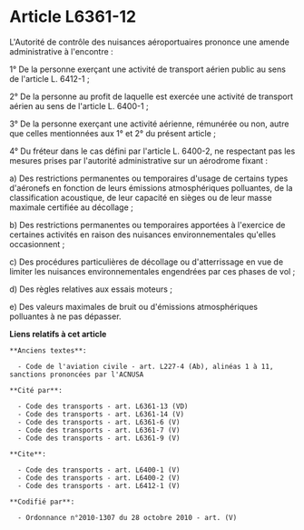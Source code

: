 # Article L6361-12

L'Autorité de contrôle des nuisances aéroportuaires prononce une amende administrative à l'encontre : 

1° De la personne exerçant une activité de transport aérien public au sens de l'article L. 6412-1 ; 

2° De la personne au profit de laquelle est exercée une activité de transport aérien au sens de l'article L. 6400-1 ; 

3° De la personne exerçant une activité aérienne, rémunérée ou non, autre que celles mentionnées aux 1° et 2° du présent
article ; 

4° Du fréteur dans le cas défini par l'article L. 6400-2, ne respectant pas les mesures prises par l'autorité administrative
sur un aérodrome fixant : 

a) Des restrictions permanentes ou temporaires d'usage de certains types d'aéronefs en fonction de leurs émissions
atmosphériques polluantes, de la classification acoustique, de leur capacité en sièges ou de leur masse maximale certifiée au
décollage ; 

b) Des restrictions permanentes ou temporaires apportées à l'exercice de certaines activités en raison des nuisances
environnementales qu'elles occasionnent ; 

c) Des procédures particulières de décollage ou d'atterrissage en vue de limiter les nuisances environnementales engendrées
par ces phases de vol ; 

d) Des règles relatives aux essais moteurs ; 

e) Des valeurs maximales de bruit ou d'émissions atmosphériques polluantes à ne pas dépasser.

**Liens relatifs à cet article**

	**Anciens textes**:

	  - Code de l'aviation civile - art. L227-4 (Ab), alinéas 1 à 11, sanctions prononcées par l'ACNUSA

	**Cité par**:

	  - Code des transports - art. L6361-13 (VD)
	  - Code des transports - art. L6361-14 (V)
	  - Code des transports - art. L6361-6 (V)
	  - Code des transports - art. L6361-7 (V)
	  - Code des transports - art. L6361-9 (V)

	**Cite**:

	  - Code des transports - art. L6400-1 (V)
	  - Code des transports - art. L6400-2 (V)
	  - Code des transports - art. L6412-1 (V)

	**Codifié par**:

	  - Ordonnance n°2010-1307 du 28 octobre 2010 - art. (V)
